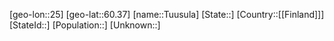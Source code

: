 ﻿---
location: [60.37,25]
type: City
tags:
- geo/City


SpocWebEntityId: 35063
isDeleted: false
confidential: public

---
[geo-lon::25]
[geo-lat::60.37]
[name::Tuusula]
[State::]
[Country::[[Finland]]]
[StateId::]
[Population::]
[Unknown::]

